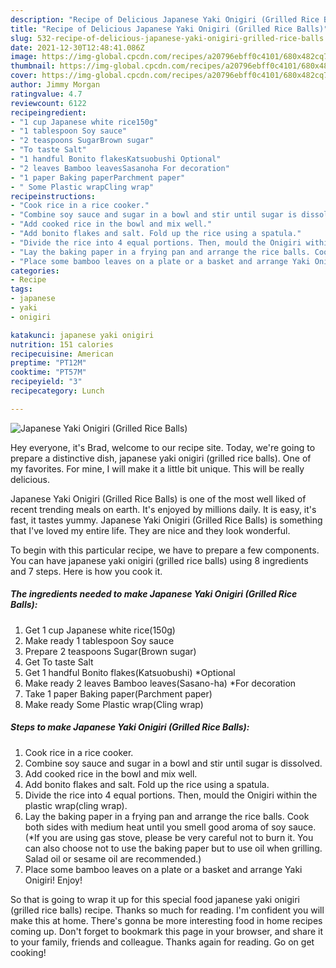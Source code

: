 ```yaml
---
description: "Recipe of Delicious Japanese Yaki Onigiri (Grilled Rice Balls)"
title: "Recipe of Delicious Japanese Yaki Onigiri (Grilled Rice Balls)"
slug: 532-recipe-of-delicious-japanese-yaki-onigiri-grilled-rice-balls
date: 2021-12-30T12:48:41.086Z
image: https://img-global.cpcdn.com/recipes/a20796ebff0c4101/680x482cq70/japanese-yaki-onigiri-grilled-rice-balls-recipe-main-photo.jpg
thumbnail: https://img-global.cpcdn.com/recipes/a20796ebff0c4101/680x482cq70/japanese-yaki-onigiri-grilled-rice-balls-recipe-main-photo.jpg
cover: https://img-global.cpcdn.com/recipes/a20796ebff0c4101/680x482cq70/japanese-yaki-onigiri-grilled-rice-balls-recipe-main-photo.jpg
author: Jimmy Morgan
ratingvalue: 4.7
reviewcount: 6122
recipeingredient:
- "1 cup Japanese white rice150g"
- "1 tablespoon Soy sauce"
- "2 teaspoons SugarBrown sugar"
- "To taste Salt"
- "1 handful Bonito flakesKatsuobushi Optional"
- "2 leaves Bamboo leavesSasanoha For decoration"
- "1 paper Baking paperParchment paper"
- " Some Plastic wrapCling wrap"
recipeinstructions:
- "Cook rice in a rice cooker."
- "Combine soy sauce and sugar in a bowl and stir until sugar is dissolved."
- "Add cooked rice in the bowl and mix well."
- "Add bonito flakes and salt. Fold up the rice using a spatula."
- "Divide the rice into 4 equal portions. Then, mould the Onigiri within the plastic wrap(cling wrap)."
- "Lay the baking paper in a frying pan and arrange the rice balls. Cook both sides with medium heat until you smell good aroma of soy sauce. (*If you are using gas stove, please be very careful not to burn it. You can also choose not to use the baking paper but to use oil when grilling. Salad oil or sesame oil are recommended.)"
- "Place some bamboo leaves on a plate or a basket and arrange Yaki Onigiri! Enjoy!"
categories:
- Recipe
tags:
- japanese
- yaki
- onigiri

katakunci: japanese yaki onigiri 
nutrition: 151 calories
recipecuisine: American
preptime: "PT12M"
cooktime: "PT57M"
recipeyield: "3"
recipecategory: Lunch

---
```



![Japanese Yaki Onigiri (Grilled Rice Balls)](https://img-global.cpcdn.com/recipes/a20796ebff0c4101/680x482cq70/japanese-yaki-onigiri-grilled-rice-balls-recipe-main-photo.jpg)

Hey everyone, it's Brad, welcome to our recipe site. Today, we're going to prepare a distinctive dish, japanese yaki onigiri (grilled rice balls). One of my favorites. For mine, I will make it a little bit unique. This will be really delicious.

Japanese Yaki Onigiri (Grilled Rice Balls) is one of the most well liked of recent trending meals on earth. It's enjoyed by millions daily. It is easy, it's fast, it tastes yummy. Japanese Yaki Onigiri (Grilled Rice Balls) is something that I've loved my entire life. They are nice and they look wonderful.




To begin with this particular recipe, we have to prepare a few components. You can have japanese yaki onigiri (grilled rice balls) using 8 ingredients and 7 steps. Here is how you cook it.

<!--inarticleads1-->

##### The ingredients needed to make Japanese Yaki Onigiri (Grilled Rice Balls):

1. Get 1 cup Japanese white rice(150g)
1. Make ready 1 tablespoon Soy sauce
1. Prepare 2 teaspoons Sugar(Brown sugar)
1. Get To taste Salt
1. Get 1 handful Bonito flakes(Katsuobushi) *Optional
1. Make ready 2 leaves Bamboo leaves(Sasano-ha) *For decoration
1. Take 1 paper Baking paper(Parchment paper)
1. Make ready  Some Plastic wrap(Cling wrap)




<!--inarticleads2-->

##### Steps to make Japanese Yaki Onigiri (Grilled Rice Balls):

1. Cook rice in a rice cooker.
1. Combine soy sauce and sugar in a bowl and stir until sugar is dissolved.
1. Add cooked rice in the bowl and mix well.
1. Add bonito flakes and salt. Fold up the rice using a spatula.
1. Divide the rice into 4 equal portions. Then, mould the Onigiri within the plastic wrap(cling wrap).
1. Lay the baking paper in a frying pan and arrange the rice balls. Cook both sides with medium heat until you smell good aroma of soy sauce. (*If you are using gas stove, please be very careful not to burn it. You can also choose not to use the baking paper but to use oil when grilling. Salad oil or sesame oil are recommended.)
1. Place some bamboo leaves on a plate or a basket and arrange Yaki Onigiri! Enjoy!




So that is going to wrap it up for this special food japanese yaki onigiri (grilled rice balls) recipe. Thanks so much for reading. I'm confident you will make this at home. There's gonna be more interesting food in home recipes coming up. Don't forget to bookmark this page in your browser, and share it to your family, friends and colleague. Thanks again for reading. Go on get cooking!
